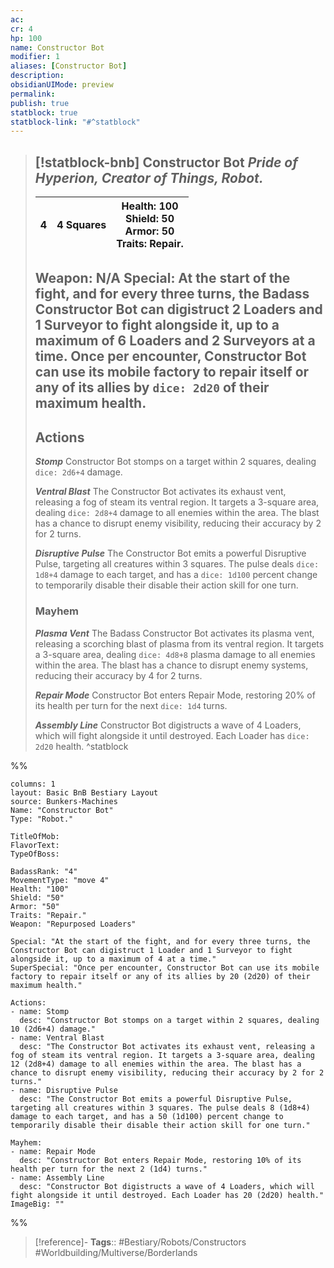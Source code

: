 ```yaml
---
ac: 
cr: 4
hp: 100
name: Constructor Bot
modifier: 1
aliases: [Constructor Bot]
description: 
obsidianUIMode: preview
permalink: 
publish: true
statblock: true
statblock-link: "#^statblock"
---
```


> [!statblock-bnb] Constructor Bot
> *Pride of Hyperion, Creator of Things, Robot.*
> ---
> | 4 | 4 Squares | **Health**: 100<br />**Shield**: 50<br />**Armor**: 50<br />**Traits**: Repair. |
> | ----------- | -------- | ----- |
>
> **Weapon**: N/A
> **Special**: At the start of the fight, and for every three turns, the Badass Constructor Bot can digistruct 2 Loaders and 1 Surveyor to fight alongside it, up to a maximum of 6 Loaders and 2 Surveyors at a time.
> Once per encounter, Constructor Bot can use its mobile factory to repair itself or any of its allies by `dice: 2d20` of their maximum health.
> ---
> ## Actions
> ***Stomp***
> Constructor Bot stomps on a target within 2 squares, dealing `dice: 2d6+4` damage.
>
> ***Ventral Blast***
> The Constructor Bot activates its exhaust vent, releasing a fog of steam its ventral region. It targets a 3-square area, dealing `dice: 2d8+4` damage to all enemies within the area. The blast has a chance to disrupt enemy visibility, reducing their accuracy by 2 for 2 turns.
>
> ***Disruptive Pulse***
> The Constructor Bot emits a powerful Disruptive Pulse, targeting all creatures within 3 squares. The pulse deals `dice: 1d8+4` damage to each target, and has a `dice: 1d100` percent change to temporarily disable their disable their action skill for one turn.
>
>
> ### Mayhem
> ***Plasma Vent***
> The Badass Constructor Bot activates its plasma vent, releasing a scorching blast of plasma from its ventral region. It targets a 3-square area, dealing `dice: 4d8+8` plasma damage to all enemies within the area. The blast has a chance to disrupt enemy systems, reducing their accuracy by 4 for 2 turns.
>
> ***Repair Mode***
> Constructor Bot enters Repair Mode, restoring 20% of its health per turn for the next `dice: 1d4` turns.
>
> ***Assembly Line***
> Constructor Bot digistructs a wave of 4 Loaders, which will fight alongside it until destroyed. Each Loader has `dice: 2d20` health.
^statblock

%%
```statblock
columns: 1
layout: Basic BnB Bestiary Layout
source: Bunkers-Machines
Name: "Constructor Bot"
Type: "Robot."

TitleOfMob: 
FlavorText: 
TypeOfBoss: 

BadassRank: "4"
MovementType: "move 4"
Health: "100"
Shield: "50"
Armor: "50"
Traits: "Repair."
Weapon: "Repurposed Loaders"

Special: "At the start of the fight, and for every three turns, the Constructor Bot can digistruct 1 Loader and 1 Surveyor to fight alongside it, up to a maximum of 4 at a time."
SuperSpecial: "Once per encounter, Constructor Bot can use its mobile factory to repair itself or any of its allies by 20 (2d20) of their maximum health."

Actions:
- name: Stomp
  desc: "Constructor Bot stomps on a target within 2 squares, dealing 10 (2d6+4) damage."
- name: Ventral Blast
  desc: "The Constructor Bot activates its exhaust vent, releasing a fog of steam its ventral region. It targets a 3-square area, dealing 12 (2d8+4) damage to all enemies within the area. The blast has a chance to disrupt enemy visibility, reducing their accuracy by 2 for 2 turns."
- name: Disruptive Pulse
  desc: "The Constructor Bot emits a powerful Disruptive Pulse, targeting all creatures within 3 squares. The pulse deals 8 (1d8+4) damage to each target, and has a 50 (1d100) percent change to temporarily disable their disable their action skill for one turn."

Mayhem: 
- name: Repair Mode
  desc: "Constructor Bot enters Repair Mode, restoring 10% of its health per turn for the next 2 (1d4) turns."
- name: Assembly Line
  desc: "Constructor Bot digistructs a wave of 4 Loaders, which will fight alongside it until destroyed. Each Loader has 20 (2d20) health."
ImageBig: ""
```
%%


> [!reference]-
> **Tags**:: #Bestiary/Robots/Constructors #Worldbuilding/Multiverse/Borderlands
